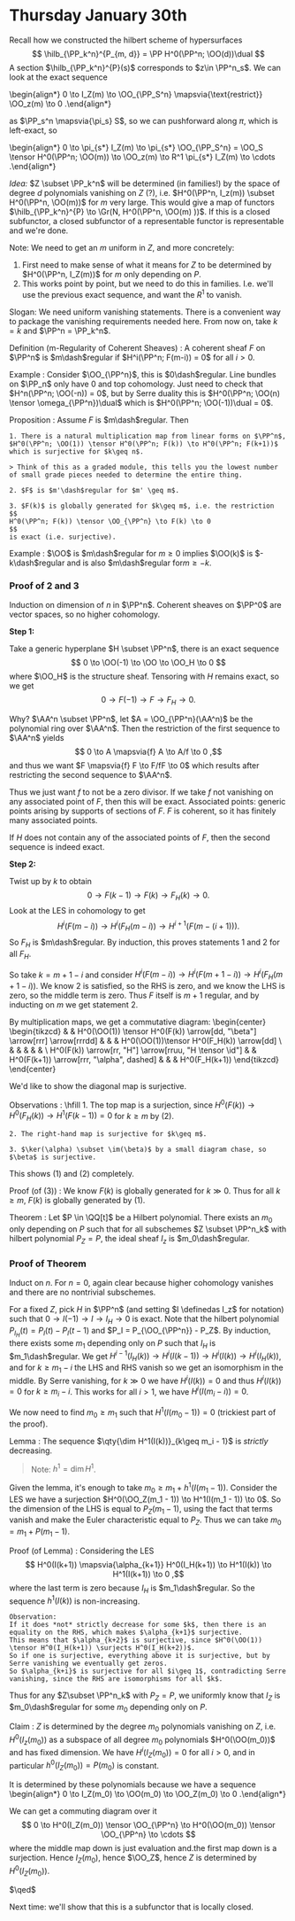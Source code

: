 # Thursday January 30th

Recall how we constructed the hilbert scheme of hypersurfaces
$$
\hilb_{\PP_k^n}^{P_{m, d}} = \PP H^0(\PP^n; \OO(d))\dual
$$
A section $\hilb_{\PP_k^n}^{P}(s)$ corresponds to $z\in \PP^n_s$.
We can look at the exact sequence

\begin{align*}
0 \to I_Z(m) \to \OO_{\PP_S^n} \mapsvia{\text{restrict}} \OO_z(m) \to 0
.\end{align*}

as $\PP_s^n \mapsvia{\pi_s} S$, so we can pushforward along $\pi$, which is left-exact, so

\begin{align*}
0 \to \pi_{s*} I_Z(m) \to \pi_{s*} \OO_{\PP_S^n}  = \OO_S \tensor H^0(\PP^n; \OO(m)) \to \OO_z(m) \to R^1 \pi_{s*} I_Z(m) \to \cdots
.\end{align*}

*Idea:*
$Z \subset \PP_k^n$ will be determined (in families!) by the space of degree $d$ polynomials vanishing on $Z$ (?), i.e. $H^0(\PP^n, I_z(m)) \subset H^0(\PP^n, \OO(m))$ for $m$ very large.
This would give a map of functors $\hilb_{\PP_k^n}^{P} \to \Gr(N, H^0(\PP^n, \OO(m) ))$.
If this is a closed subfunctor, a closed subfunctor of a representable functor is representable and we're done.

Note: We need to get an $m$ uniform in $Z$, and more concretely:

1. First need to make sense of what it means for $Z$ to be determined by $H^0(\PP^n, I_Z(m))$ for $m$ only depending on $P$.
2. This works point by point, but we need to do this in families.
  I.e. we'll use the previous exact sequence, and want the $R^1$ to vanish.

Slogan:
We need uniform vanishing statements.
There is a convenient way to package the vanishing requirements needed here.
From now on, take $k=\bar k$ and $\PP^n = \PP_k^n$.

Definition (m-Regularity of Coherent Sheaves)
: A coherent sheaf $F$ on $\PP^n$ is $m\dash$regular if $H^i(\PP^n; F(m-i)) = 0$ for all $i> 0$.

Example
: Consider $\OO_{\PP^n}$, this is $0\dash$regular.
  Line bundles on $\PP_n$ only have 0 and top cohomology.
  Just need to check that $H^n(\PP^n; \OO(-n)) = 0$, but by Serre duality this is $H^0(\PP^n; \OO(n) \tensor \omega_{\PP^n})\dual$ which is $H^0(\PP^n; \OO(-1))\dual = 0$.

Proposition
:   Assume $F$ is $m\dash$regular.
    Then

    1. There is a natural multiplication map from linear forms on $\PP^n$, $H^0(\PP^n; \OO(1)) \tensor H^0(\PP^n; F(k)) \to H^0(\PP^n; F(k+1))$ which is surjective for $k\geq n$.

    > Think of this as a graded module, this tells you the lowest number of small grade pieces needed to determine the entire thing.

    2. $F$ is $m'\dash$regular for $m' \geq m$.

    3. $F(k)$ is globally generated for $k\geq m$, i.e. the restriction
    $$
    H^0(\PP^n; F(k)) \tensor \OO_{\PP^n} \to F(k) \to 0
    $$
    is exact (i.e. surjective).

Example
: $\OO$ is $m\dash$regular for $m \geq 0$ implies $\OO(k)$ is $-k\dash$regular and is also $m\dash$regular for$m\geq -k$.

### Proof of 2 and 3

Induction on dimension of $n$ in $\PP^n$.
Coherent sheaves on $\PP^0$ are vector spaces, so no higher cohomology.

**Step 1:**

Take a generic hyperplane $H \subset \PP^n$, there is an exact sequence
$$
0 \to \OO(-1) \to \OO \to \OO_H \to 0
$$
where $\OO_H$ is the structure sheaf.
Tensoring with $H$ remains exact, so we get
$$
0 \to F(-1) \to F \to F_H \to 0
.$$

Why? $\AA^n \subset \PP^n$, let $A = \OO_{\PP^n}(\AA^n)$ be the polynomial ring over $\AA^n$.
Then the restriction of the first sequence to $\AA^n$ yields 
$$
0 \to A \mapsvia{f} A \to A/f \to 0
,$$ 
and thus we want $F \mapsvia{f} F \to F/fF \to 0$ which results after restricting the second sequence to $\AA^n$.

Thus we just want $f$ to not be a zero divisor.
If we take $f$ not vanishing on any associated point of $F$, then this will be exact.
Associated points: generic points arising by supports of sections of $F$.
$F$ is coherent, so it has finitely many associated points.

If $H$ does not contain any of the associated points of $F$, then the second sequence is indeed exact.

**Step 2:**

Twist up by $k$ to obtain
$$
0 \to F(k-1) \to F(k) \to F_H(k) \to 0
.$$
Look at the LES in cohomology to get
$$
H^i(F(m-i)) \to H^i(F_H(m-i)) \to H^{i+1}(F(m - (i+1)))
.$$
So $F_H$ is $m\dash$regular.
By induction, this proves statements 1 and 2 for all $F_H$.

So take $k = m+1-i$ and consider $H^i(F(m-i)) \to H^i(F(m+1-i)) \to H^i(F_H(m+1-i))$.
We know 2 is satisfied, so the RHS is zero, and we know the LHS is zero, so the middle term is zero.
Thus $F$ itself is $m+1$ regular, and by inducting on $m$ we get statement 2.

By multiplication maps, we get a commutative diagram:
\begin{center}
\begin{tikzcd}
                                                        &  & H^0(\OO(1)) \tensor H^0(F(k)) \arrow[dd, "\beta"] \arrow[rrr] \arrow[rrrdd] &  &  & H^0(\OO(1))\tensor H^0(F_H(k)) \arrow[dd] \\
                                                        &  &                                                                             &  &  &                                           \\
H^0(F(k)) \arrow[rr, "H"] \arrow[rruu, "H \tensor \id"] &  & H^0(F(k+1)) \arrow[rrr, "\alpha", dashed]                                   &  &  & H^0(F_H(k+1))
\end{tikzcd}
\end{center}

We'd like to show the diagonal map is surjective.

Observations
:   \hfill
    1. The top map is a surjection, since $H^0(F(k)) \to H^0(F_H(k)) \to H^1(F(k-1)) = 0$ for $k\geq m$ by (2).

    2. The right-hand map is surjective for $k\geq m$.

    3. $\ker(\alpha) \subset \im(\beta)$ by a small diagram chase, so $\beta$ is surjective.

This shows (1) and (2) completely.

Proof (of (3))
: We know $F(k)$ is globally generated for $k\gg 0$.
  Thus for all $k\geq m$, $F(k)$ is globally generated by (1).

Theorem
: Let $P \in \QQ[t]$ be a Hilbert polynomial.
  There exists an $m_0$ only depending on $P$ such that for all subschemes $Z \subset \PP^n_k$ with hilbert polynomial $P_Z = P$, the ideal sheaf $I_z$ is $m_0\dash$regular.

### Proof of Theorem

Induct on $n$.
For $n=0$, again clear because higher cohomology vanishes and there are no nontrivial subschemes.

For a fixed $Z$, pick $H$ in $\PP^n$ (and setting $I \definedas I_z$ for notation) such that $0 \to I(-1) \to I \to I_H \to 0$ is exact.
Note that the hilbert polynomial $P_{I_H}(t) = P_I(t) - P_I(t-1)$ and $P_I = P_{\OO_{\PP^n}} - P_Z$.
By induction, there exists some $m_1$ depending only on $P$ such that $I_H$ is $m_1\dash$regular.
We get $H^{i-1}(I_H(k)) \to H^i(I(k-1)) \to H^i(I(k)) \to H^i(I_H(k))$, and for $k\geq m_1 - i$ the LHS and RHS vanish so we get an isomorphism in the middle.
By Serre vanishing, for $k \gg 0$ we have $H^i(I(k)) = 0$ and thus $H^i(I(k)) = 0$ for $k\geq m_i - i$.
This works for all $i > 1$, we have $H^i(I(m_i - i)) = 0$.

We now need to find $m_0 \geq m_1$ such that $H^1(I(m_0 - 1)) = 0$ (trickiest part of the proof).

Lemma
: The sequence $\qty{\dim H^1(I(k))}_{k\geq m_i - 1}$ is *strictly* decreasing.

> Note: $h^1 = \dim H^1$.

Given the lemma, it's enough to take $m_0 \geq m_1 + h^1(I(m_1 - 1))$.
Consider the LES we have a surjection $H^0(\OO_Z(m_1 - 1)) \to H^1(I(m_1 - 1)) \to 0$.
So the dimension of the LHS is equal to $P_Z(m_1 - 1)$, using the fact that terms vanish and make the Euler characteristic equal to $P_Z$.
Thus we can take $m_0 = m_1 + P(m_1 - 1)$.

Proof (of Lemma)
:   Considering the LES
    $$
    H^0(I(k+1)) \mapsvia{\alpha_{k+1}} H^0(I_H(k+1)) \to H^1(I(k)) \to H^1(I(k+1)) \to 0
    ,$$
    where the last term is zero because $I_H$ is $m_1\dash$regular.
    So the sequence $h^1(I(k))$ is non-increasing.

    Observation:
    If it does *not* strictly decrease for some $k$, then there is an equality on the RHS, which makes $\alpha_{k+1}$ surjective.
    This means that $\alpha_{k+2}$ is surjective, since $H^0(\OO(1)) \tensor H^0(I_H(k+1)) \surjects H^0(I_H(k+2))$.
    So if one is surjective, everything above it is surjective, but by Serre vanishing we eventually get zeros.
    So $\alpha_{k+i}$ is surjective for all $i\geq 1$, contradicting Serre vanishing, since the RHS are isomorphisms for all $k$.

Thus for any $Z\subset \PP^n_k$ with $P_Z = P$, we uniformly know that $I_Z$ is $m_0\dash$regular for some $m_0$ depending only on $P$.

Claim
: $Z$ is determined by the degree $m_0$ polynomials vanishing on $Z$, i.e. $H^0(I_z(m_0))$ as a subspace of all degree $m_0$ polynomials $H^0(\OO(m_0))$ and has fixed dimension.
We have $H^i(I_Z(m_0)) = 0$ for all $i> 0$, and in particular $h^0(I_Z(m_0)) = P(m_0)$ is constant.

It is determined by these polynomials because we have a sequence
\begin{align*}
0 \to I_Z(m_0) \to \OO(m_0) \to \OO_Z(m_0) \to 0
.\end{align*}

We can get a commuting diagram over it
$$
0 \to H^0(I_Z(m_0)) \tensor \OO_{\PP^n} \to H^0(\OO(m_0)) \tensor \OO_{\PP^n} \to \cdots
$$
where the middle map down is just evaluation and.the first map down is a surjection.
Hence $I_Z(m_0)$, hence $\OO_Z$, hence $Z$ is determined by $H^0(I_Z(m_0))$.

$\qed$

Next time: we'll show that this is a subfunctor that is locally closed.
